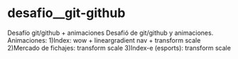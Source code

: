 # desafio__git-github
Desafío git/github + animaciones
Desafió de git/github y animaciones.
Animaciones: 
1)Index: wow + lineargradient nav + transform scale
2)Mercado de fichajes: transform scale
3)Index-e (esports): transform scale
